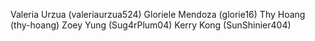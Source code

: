 Valeria Urzua (valeriaurzua524)
Gloriele Mendoza (glorie16)
Thy Hoang (thy-hoang)
Zoey Yung (Sug4rPlum04)
Kerry Kong (SunShinier404)
